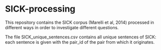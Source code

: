 # SICK-processing

This repository contains the SICK corpus (Marelli et al, 2014) processed in different ways in order to investigate different questions.


The file SICK_unique_sentences.csv contains all unique sentences of SICK: each sentence is given with the pair_id of the pair from which it originates.
